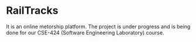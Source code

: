 # RailTracks
It is an online metorship platform. The project is under progress and is being done for our CSE-424 (Software Engineering Laboratory) course.

